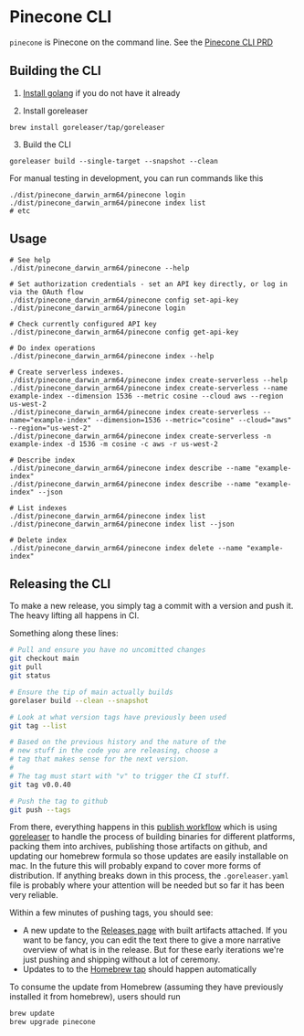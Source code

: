 # Pinecone CLI

`pinecone` is Pinecone on the command line. See the [Pinecone CLI PRD](https://www.notion.so/PRD-Pinecone-CLI-59fda5da83bc4e3a8593b74056914cd1?pm=c)

## Building the CLI

1. [Install golang](https://go.dev/doc/install) if you do not have it already

2. Install goreleaser

```
brew install goreleaser/tap/goreleaser
```

3. Build the CLI

```
goreleaser build --single-target --snapshot --clean
```

For manual testing in development, you can run commands like this

```shell
./dist/pinecone_darwin_arm64/pinecone login
./dist/pinecone_darwin_arm64/pinecone index list
# etc
```

## Usage

```shell
# See help
./dist/pinecone_darwin_arm64/pinecone --help

# Set authorization credentials - set an API key directly, or log in via the OAuth flow
./dist/pinecone_darwin_arm64/pinecone config set-api-key
./dist/pinecone_darwin_arm64/pinecone login

# Check currently configured API key
./dist/pinecone_darwin_arm64/pinecone config get-api-key

# Do index operations
./dist/pinecone_darwin_arm64/pinecone index --help

# Create serverless indexes.
./dist/pinecone_darwin_arm64/pinecone index create-serverless --help
./dist/pinecone_darwin_arm64/pinecone index create-serverless --name example-index --dimension 1536 --metric cosine --cloud aws --region us-west-2
./dist/pinecone_darwin_arm64/pinecone index create-serverless --name="example-index" --dimension=1536 --metric="cosine" --cloud="aws" --region="us-west-2"
./dist/pinecone_darwin_arm64/pinecone index create-serverless -n example-index -d 1536 -m cosine -c aws -r us-west-2

# Describe index
./dist/pinecone_darwin_arm64/pinecone index describe --name "example-index"
./dist/pinecone_darwin_arm64/pinecone index describe --name "example-index" --json

# List indexes
./dist/pinecone_darwin_arm64/pinecone index list
./dist/pinecone_darwin_arm64/pinecone index list --json

# Delete index
./dist/pinecone_darwin_arm64/pinecone index delete --name "example-index"
```

## Releasing the CLI

To make a new release, you simply tag a commit with a version and push it. The heavy lifting all happens in CI.

Something along these lines:

```sh
# Pull and ensure you have no uncomitted changes
git checkout main
git pull
git status

# Ensure the tip of main actually builds
gorelaser build --clean --snapshot

# Look at what version tags have previously been used
git tag --list

# Based on the previous history and the nature of the 
# new stuff in the code you are releasing, choose a 
# tag that makes sense for the next version.
#
# The tag must start with "v" to trigger the CI stuff.
git tag v0.0.40

# Push the tag to github
git push --tags
```

From there, everything happens in this [publish workflow](https://github.com/pinecone-io/cli/actions/workflows/publish.yaml) which is using [goreleaser](https://goreleaser.com/) to handle the process of building binaries for different platforms, packing them into archives, publishing those artifacts on github, and updating our homebrew formula so those updates are easily installable on mac. In the future this will probably expand to cover more forms of distribution. If anything breaks down in this process, the `.goreleaser.yaml` file is probably where your attention will be needed but so far it has been very reliable.

Within a few minutes of pushing tags, you should see:
- A new update to the [Releases page](https://github.com/pinecone-io/cli/releases) with built artifacts attached. If you want to be fancy, you can edit the text there to give a more narrative overview of what is in the release. But for these early iterations we're just pushing and shipping without a lot of ceremony.
- Updates to to the [Homebrew tap](https://github.com/pinecone-io/homebrew-tap) should happen automatically

To consume the update from Homebrew (assuming they have previously installed it from homebrew), users should run

```sh
brew update
brew upgrade pinecone
```